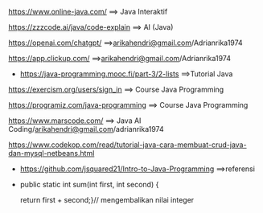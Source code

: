 https://www.online-java.com/   ==> Java Interaktif

https://zzzcode.ai/java/code-explain ==> AI (Java)

https://openai.com/chatgpt/ ==>arikahendri@gmail.com/Adrianrika1974

https://app.clickup.com/ ==>arikahendri@gmail.com/Adrianrika1974

- https://java-programming.mooc.fi/part-3/2-lists ==>Tutorial Java

https://exercism.org/users/sign_in  ==> Course Java Programming

https://programiz.com/java-programming   ==> Course Java Programming

https://www.marscode.com/      ==> Java AI Coding/arikahendri@gmail.com/adrianrika1974

https://www.codekop.com/read/tutorial-java-cara-membuat-crud-java-dan-mysql-netbeans.html

- https://github.com/jsquared21/Intro-to-Java-Programming  ==>referensi

- public static int sum(int first, int second) {
  
  return first + second;}// mengembalikan nilai integer 


